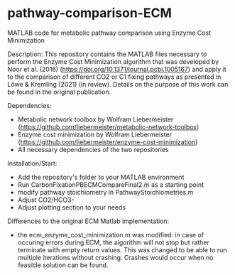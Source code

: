 # pathway-comparison-ECM
MATLAB code for metabolic pathway comparison using Enzyme Cost Minimization

Description:
This repository contains the MATLAB files necessary to perform the Enzyme Cost Minimization algorithm that was developed by Noor et al. (2016) (https://doi.org/10.1371/journal.pcbi.1005167) and apply it to the comparison of different CO2 or C1 fixing pathways as presented in Löwe & Kremling (2021) (in review). Details on the purpose of this work can be found in the original publication.

Dependencies:
- Metabolic network toolbox by Wolfram Liebermeister (https://github.com/liebermeister/metabolic-network-toolbox)
- Enzyme cost minimization by Wolfram Liebermeister (https://github.com/liebermeister/enzyme-cost-minimization)
- All necessary dependencies of the two repositories

Installation/Start:
- Add the repository's folder to your MATLAB environment
- Run CarbonFixationPBECMCompareFinal2.m as a starting point
- modify pathway stoichiometry in PathwayStoichiometries.m
- Adjust CO2/HCO3-
- Adjust plotting section to your needs

Differences to the original ECM Matlab implementation:
- the ecm_enzyme_cost_minimization.m was modified: in case of occuring errors during ECM, the algorithm will not stop but rather terminate with empty return values. This was changed to be able to run multiple iterations without crashing. Crashes would occur when no feasible solution can be found.
